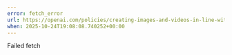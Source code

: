 ```yaml
---
error: fetch_error
url: https://openai.com/policies/creating-images-and-videos-in-line-with-our-policies/
when: 2025-10-24T19:08:08.740252+00:00
---
```


Failed fetch
